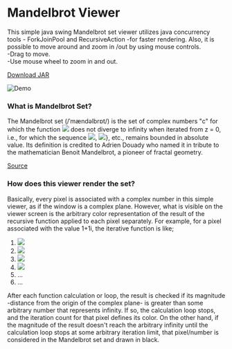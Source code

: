 # Mandelbrot Viewer

This simple java swing Mandelbrot set viewer utilizes java concurrency tools - ForkJoinPool and RecursiveAction 
-for faster rendering. Also, it is possible to move around and zoom in /out by using mouse controls.  
-Drag to move.  
-Use mouse wheel to zoom in and out.

[Download JAR](https://github.com/zcagdasgurbuz/Mandelbrot-Viewer/releases/tag/v1.0.0)

![Demo](/img/mandel_demo.gif)



### What is Mandelbrot Set? 

The Mandelbrot set (/ˈmændəlbrɒt/) is the set of complex numbers "c" for which the function
<img src="https://render.githubusercontent.com/render/math?math=f_{c}(z)=z^{2} %2B c"> does not diverge to infinity when iterated from 
z = 0, i.e., for which the sequence <img src="https://render.githubusercontent.com/render/math?math=f_{c}(0)">,
<img src="https://render.githubusercontent.com/render/math?math=f_{c}(f_{c}(0))">}, etc., remains bounded in absolute value. 
Its definition is credited to Adrien Douady who named it in tribute to the mathematician Benoit Mandelbrot,
a pioneer of fractal geometry.

[Source](https://en.wikipedia.org/wiki/Mandelbrot_set)


### How does this viewer render the set?

Basically, every pixel is associated with a complex number in this simple viewer, as if the window is a complex plane. 
However, what is visible on the viewer screen is the arbitrary color representation of the result of the recursive function 
applied to each pixel separately. For example, for a pixel associated with the value 1+1i, the iterative function is like;  
1. <img src="https://render.githubusercontent.com/render/math?math=f_{c}(z)=(0 %2B 0i)^{2} %2B (1 %2B 1i) = (1 %2B 1i)" >
2. <img src="https://render.githubusercontent.com/render/math?math=f_{c}(z)=(1 %2B 1i)^{2} %2B (1 %2B 1i) = (1 %2B 3i)">
3. <img src="https://render.githubusercontent.com/render/math?math=f_{c}(z)=(1 %2B 3i)^{2} %2B (1 %2B 1i) = (-7 %2B 7i)">
4. <img src="https://render.githubusercontent.com/render/math?math=f_{c}(z)=(-7 %2B 7i)^{2} %2B (1 %2B 1i) = (1 - 97i)">
5. ...
6. ...

After each function calculation or loop, the result is checked if its magnitude -distance from the origin of the complex
plane- is greater than some arbitrary number that represents infinity. If so, the calculation loop stops, and the iteration 
count for that pixel defines its color. On the other hand, if the magnitude of the result doesn't reach the arbitrary infinity 
until the calculation loop stops at some arbitrary iteration limit, that pixel/number is considered in the Mandelbrot set and
drawn in black.



